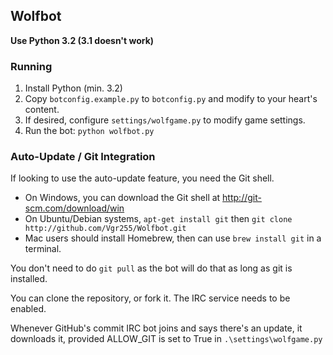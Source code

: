 ## Wolfbot


**Use Python 3.2 (3.1 doesn't work)**

### Running

1. Install Python (min. 3.2)
2. Copy `botconfig.example.py` to `botconfig.py` and modify to your heart's content.
3. If desired, configure `settings/wolfgame.py` to modify game settings.
4. Run the bot: `python wolfbot.py`

### Auto-Update / Git Integration

If looking to use the auto-update feature, you need the Git shell.

* On Windows, you can download the Git shell at http://git-scm.com/download/win
* On Ubuntu/Debian systems, `apt-get install git` then `git clone http://github.com/Vgr255/Wolfbot.git`
* Mac users should install Homebrew, then can use `brew install git` in a terminal.

You don't need to do `git pull` as the bot will do that as long as git is installed.

You can clone the repository, or fork it. The IRC service needs to be enabled.

Whenever GitHub's commit IRC bot joins and says there's an update, it downloads it, provided ALLOW_GIT is set to True in `.\settings\wolfgame.py`
